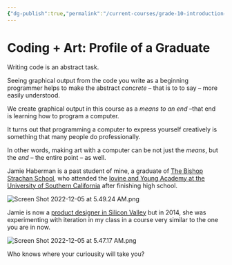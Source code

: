 ```yaml
---
{"dg-publish":true,"permalink":"/current-courses/grade-10-introduction-to-computer-studies/topics/miscellaneous/coding-and-art-profile-of-a-graduate/","dgHomeLink":false}
---
```


# Coding + Art: Profile of a Graduate

Writing code is an abstract task.

Seeing graphical output from the code you write as a beginning programmer helps to make the abstract *concrete* – that is to to say – more easily understood.

We create graphical output in this course as a *means to an end* –that end is learning how to program a computer.

It turns out that programming a computer to express yourself creatively is something that many people do professionally.

In other words, making art with a computer can be not just the *means*, but the *end* – the entire point – as well.

Jamie Haberman is a past student of mine, a graduate of [The Bishop Strachan School](https://www.bss.on.ca), who attended the [Iovine and Young Academy at the University of Southern California](https://iovine-young.usc.edu/discover/founders) after finishing high school.

![Screen Shot 2022-12-05 at 5.49.24 AM.png](/img/user/Attachments/Screen%20Shot%202022-12-05%20at%205.49.24%20AM.png)

Jamie is now a [product designer in Silicon Valley](https://www.linkedin.com/in/jamie-haberman-482958114/) but in 2014, she was experimenting with iteration in my class in a course very similar to the one you are in now.

![Screen Shot 2022-12-05 at 5.47.17 AM.png](/img/user/Attachments/Screen%20Shot%202022-12-05%20at%205.47.17%20AM.png)

Who knows where your curiousity will take you?
